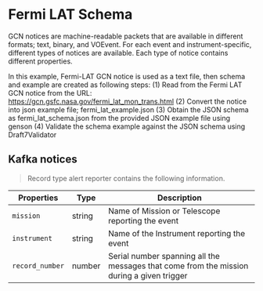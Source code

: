# Fermi LAT Schema
GCN notices are machine-readable packets that are available in different formats; text, binary, and VOEvent. For each event and instrument-specific, different types of notices are available. Each type of notice contains different properties.

In this example, Fermi-LAT GCN notice is used as a text file, then schema and example are created as following steps:
(1) Read from the Fermi LAT GCN notice from the URL: https://gcn.gsfc.nasa.gov/fermi_lat_mon_trans.html
(2) Convert the notice into json example file; fermi_lat_example.json
(3) Obtain the JSON schema as fermi_lat_schema.json from the provided JSON example file using genson 
(4) Validate the schema example against the JSON schema using Draft7Validator

## Kafka notices
> Record type alert reporter contains the following information.

 Properties | Type | Description 
 --------------- | ----------- |----------------------  
 `mission` | string | Name of Mission or Telescope reporting the event 
 `instrument` | string | Name of the Instrument reporting the event
 `record_number` | number | Serial number spanning all the messages that come from the mission during a given trigger 
